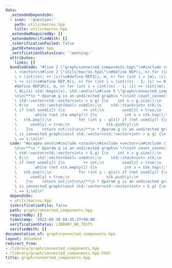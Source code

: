 ```yaml
---
data:
  _extendedDependsOn:
  - icon: ':question:'
    path: utils/macros.hpp
    title: utils/macros.hpp
  _extendedRequiredBy: []
  _extendedVerifiedWith: []
  _isVerificationFailed: false
  _pathExtension: hpp
  _verificationStatusIcon: ':warning:'
  attributes:
    links: []
  bundledCode: "#line 2 \"graph/connected_components.hpp\"\n#include <stack>\n#include\
    \ <vector>\n#line 2 \"utils/macros.hpp\"\n#define REP(i, n) for (int i = 0; (i)\
    \ < (int)(n); ++ (i))\n#define REP3(i, m, n) for (int i = (m); (i) < (int)(n);\
    \ ++ (i))\n#define REP_R(i, n) for (int i = (int)(n) - 1; (i) >= 0; -- (i))\n\
    #define REP3R(i, m, n) for (int i = (int)(n) - 1; (i) >= (int)(m); -- (i))\n#define\
    \ ALL(x) std::begin(x), std::end(x)\n#line 5 \"graph/connected_components.hpp\"\
    \n\n/**\n * @param g is an undirected graph\n */\nint count_connected_components(const\
    \ std::vector<std::vector<int> > & g) {\n    int n = g.size();\n    int cnt =\
    \ 0;\n    std::vector<bool> used(n);\n    std::stack<int> stk;\n    REP (z, n)\
    \ if (not used[z]) {\n        ++ cnt;\n        used[z] = true;\n        stk.push(z);\n\
    \        while (not stk.empty()) {\n            int x = stk.top();\n         \
    \   stk.pop();\n            for (int y : g[x]) if (not used[y]) {\n          \
    \      used[y] = true;\n                stk.push(y);\n            }\n        }\n\
    \    }\n    return cnt;\n}\n\n/**\n * @param g is an undirected graph\n */\nbool\
    \ is_connected_graph(const std::vector<std::vector<int> > & g) {\n    return count_connected_components(g)\
    \ == 1;\n}\n"
  code: "#pragma once\n#include <stack>\n#include <vector>\n#include \"../utils/macros.hpp\"\
    \n\n/**\n * @param g is an undirected graph\n */\nint count_connected_components(const\
    \ std::vector<std::vector<int> > & g) {\n    int n = g.size();\n    int cnt =\
    \ 0;\n    std::vector<bool> used(n);\n    std::stack<int> stk;\n    REP (z, n)\
    \ if (not used[z]) {\n        ++ cnt;\n        used[z] = true;\n        stk.push(z);\n\
    \        while (not stk.empty()) {\n            int x = stk.top();\n         \
    \   stk.pop();\n            for (int y : g[x]) if (not used[y]) {\n          \
    \      used[y] = true;\n                stk.push(y);\n            }\n        }\n\
    \    }\n    return cnt;\n}\n\n/**\n * @param g is an undirected graph\n */\nbool\
    \ is_connected_graph(const std::vector<std::vector<int> > & g) {\n    return count_connected_components(g)\
    \ == 1;\n}\n"
  dependsOn:
  - utils/macros.hpp
  isVerificationFile: false
  path: graph/connected_components.hpp
  requiredBy: []
  timestamp: '2021-08-30 04:35:37+09:00'
  verificationStatus: LIBRARY_NO_TESTS
  verifiedWith: []
documentation_of: graph/connected_components.hpp
layout: document
redirect_from:
- /library/graph/connected_components.hpp
- /library/graph/connected_components.hpp.html
title: graph/connected_components.hpp
---
```

